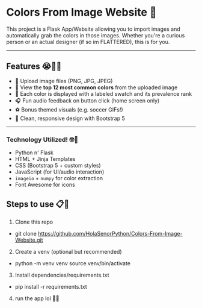 # Colors From Image Website 🎨

This project is a Flask App/Website allowing you to import images and automatically grab the colors in those images. 
Whether you're a curious person or an actual designer (if so im FLATTERED), this is for you.

---

## Features 😭🙏🏾
- 📸 Upload image files (PNG, JPG, JPEG)
- 🎯 View the **top 12 most common colors** from the uploaded image
- 🎨 Each color is displayed with a labeled swatch and its prevalence rank
- 🎧 Fun audio feedback on button click (home screen only)
- ⚽ Bonus themed visuals (e.g. soccer GIFs!)
- 🧼 Clean, responsive design with Bootstrap 5

---

### Technology Utilized! 🤓🤖
- Python n' Flask
- HTML + Jinja Templates
- CSS (Bootstrap 5 + custom styles)
- JavaScript (for UI/audio interaction)
- `imageio` + `numpy` for color extraction
- Font Awesome for icons

## Steps to use 📋📎
1. Clone this repo
  - git clone https://github.com/HolaSenorPython/Colors-From-Image-Website.git
2. Create a venv (optional but recommended) 
  - python -m venv venv
  source venv/bin/activate
3. Install dependencies/requirements.txt
  - pip install -r requirements.txt
4. run the app lol 🤣🤣
